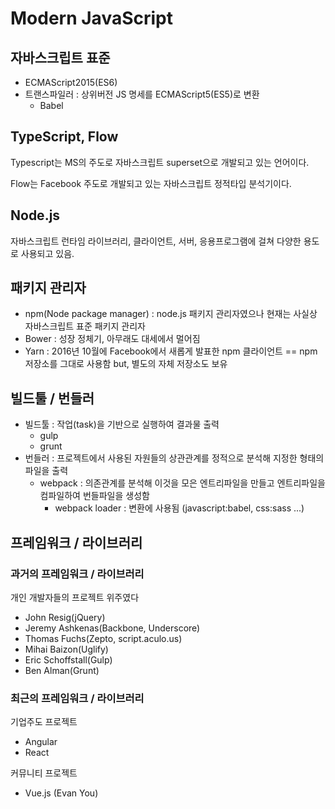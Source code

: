 # Modern JavaScript

## 자바스크립트 표준

- ECMAScript2015(ES6)
- 트랜스파일러 : 상위버전 JS 명세를 ECMAScript5(ES5)로 변환
  - Babel

## TypeScript, Flow

Typescript는 MS의 주도로 자바스크립트 superset으로 개발되고 있는 언어이다.

Flow는 Facebook 주도로 개발되고 있는 자바스크립트 정적타입 분석기이다.

## Node.js

자바스크립트 런타임 라이브러리, 클라이언트, 서버, 응용프로그램에 걸쳐 다양한 용도로 사용되고 있음.

## 패키지 관리자

- npm(Node package manager) : node.js 패키지 관리자였으나 현재는 사실상 자바스크립트 표준 패키지 관리자
- Bower : 성장 정체기, 아무래도 대세에서 멀어짐
- Yarn : 2016년 10월에 Facebook에서 새롭게 발표한 npm 클라이언트 == npm 저장소를 그대로 사용함 but, 별도의 자체 저장소도 보유

## 빌드툴 / 번들러

- 빌드툴 : 작업(task)을 기반으로 실행하여 결과물 출력
  - gulp
  - grunt
- 번들러 : 프로젝트에서 사용된 자원들의 상관관계를 정적으로 분석해 지정한 형태의 파일을 출력
  - webpack : 의존관계를 분석해 이것을 모은 엔트리파일을 만들고 엔트리파일을 컴파일하여 번들파일을 생성함
    - webpack loader : 변환에 사용됨 (javascript:babel, css:sass ...)

## 프레임워크 / 라이브러리

### 과거의 프레임워크 / 라이브러리

개인 개발자들의 프로젝트 위주였다

- John Resig(jQuery)
- Jeremy Ashkenas(Backbone, Underscore)
- Thomas Fuchs(Zepto, script.aculo.us)
- Mihai Baizon(Uglify)
- Eric Schoffstall(Gulp)
- Ben Alman(Grunt)

### 최근의 프레임워크 / 라이브러리

기업주도 프로젝트

- Angular
- React

커뮤니티 프로젝트

- Vue.js (Evan You)
